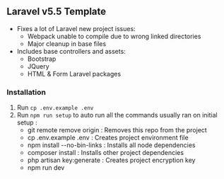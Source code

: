 ## Laravel v5.5 Template

- Fixes a lot of Laravel new project issues:
  - Webpack unable to compile due to wrong linked directories
  - Major cleanup in base files
- Includes base controllers and assets:
  - Bootstrap
  - JQuery
  - HTML & Form Laravel packages

### Installation
1) Run `cp .env.example .env`
2) Run `npm run setup` to auto run all the commands usually ran on initial setup :
    * git remote remove origin     : Removes this repo from the project
    * cp .env.example .env         : Creates project environment file
  	* npm install --no-bin-links   : Installs all node dependencies
  	* composer install             : Installs other project dependencies
  	* php artisan key:generate     : Creates project encryption key
  	* npm run dev
